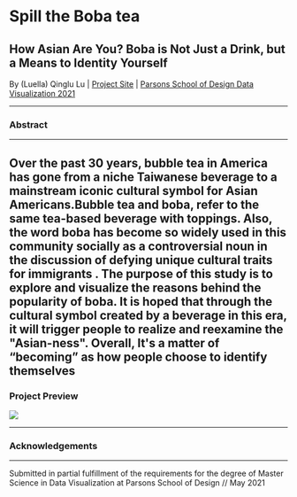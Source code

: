 # Spill the Boba tea
## How Asian Are You? Boba is Not Just a Drink, but a Means to Identity Yourself

By (Luella) Qinglu Lu | [Project Site](https://tongtongluu.github.io/thesis) | [Parsons School of Design Data Visualization 2021](https://parsons.nyc/thesis-2021/) 
 

---

### Abstract

--- 

Over the past 30 years, bubble tea in America has gone from a niche Taiwanese beverage to a mainstream iconic cultural symbol for Asian Americans.Bubble tea and boba, refer to the same tea-based beverage with toppings. Also, the word boba has become so widely used in this community socially as a controversial noun in the discussion of  defying unique cultural traits for immigrants . The purpose of this study is to explore and visualize the reasons behind the popularity of boba. It is hoped that through the cultural symbol created by a beverage in this era, it will trigger people to realize and reexamine the "Asian-ness". Overall, It's a matter of “becoming”  as  how people choose to identify themselves
---

### Project Preview
![](https://github.com/tongtongluu/bubbleTea-DataVis-Thesis/blob/main/preview.png)

---

### Acknowledgements

---

Submitted in partial fulfillment of the requirements for the degree of Master Science in Data Visualization at Parsons School of Design // May 2021